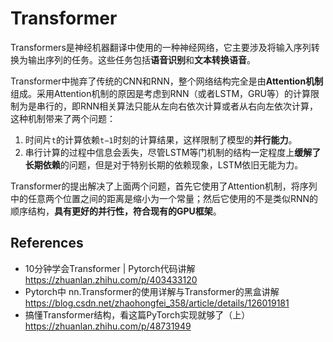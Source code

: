# Transformer

Transformers是神经机器翻译中使用的一种神经网络，它主要涉及将输入序列转换为输出序列的任务。这些任务包括**语音识别**和**文本转换语音**。

Transformer中抛弃了传统的CNN和RNN，整个网络结构完全是由**Attention机制**组成。采用Attention机制的原因是考虑到RNN（或者LSTM，GRU等）的计算限制为是串行的，即RNN相关算法只能从左向右依次计算或者从右向左依次计算，这种机制带来了两个问题：

1. 时间片`t`的计算依赖`t−1`时刻的计算结果，这样限制了模型的**并行能力**。
2. 串行计算的过程中信息会丢失，尽管LSTM等门机制的结构一定程度上**缓解了长期依赖**的问题，但是对于特别长期的依赖现象，LSTM依旧无能为力。

Transformer的提出解决了上面两个问题，首先它使用了Attention机制，将序列中的任意两个位置之间的距离是缩小为一个常量；然后它使用的不是类似RNN的顺序结构，**具有更好的并行性，符合现有的GPU框架**。



## References

* 10分钟学会Transformer | Pytorch代码讲解  https://zhuanlan.zhihu.com/p/403433120
* Pytorch中 nn.Transformer的使用详解与Transformer的黑盒讲解 https://blog.csdn.net/zhaohongfei_358/article/details/126019181
* 搞懂Transformer结构，看这篇PyTorch实现就够了（上）https://zhuanlan.zhihu.com/p/48731949

